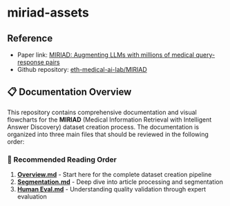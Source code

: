 # miriad-assets

## Reference
- Paper link: [MIRIAD: Augmenting LLMs with millions of medical query-response pairs](https://arxiv.org/abs/2506.06091)
- Github repository: [eth-medical-ai-lab/MIRIAD](https://github.com/eth-medical-ai-lab/MIRIAD)

## 📋 Documentation Overview

This repository contains comprehensive documentation and visual flowcharts for the **MIRIAD** (Medical Information Retrieval with Intelligent Answer Discovery) dataset creation process. The documentation is organized into three main files that should be reviewed in the following order:

### 📖 Recommended Reading Order

1. **[Overview.md](Overview.md)** - Start here for the complete dataset creation pipeline
2. **[Segmentation.md](Segmentation.md)** - Deep dive into article processing and segmentation
3. **[Human Eval.md](Human%20Eval.md)** - Understanding quality validation through expert evaluation

